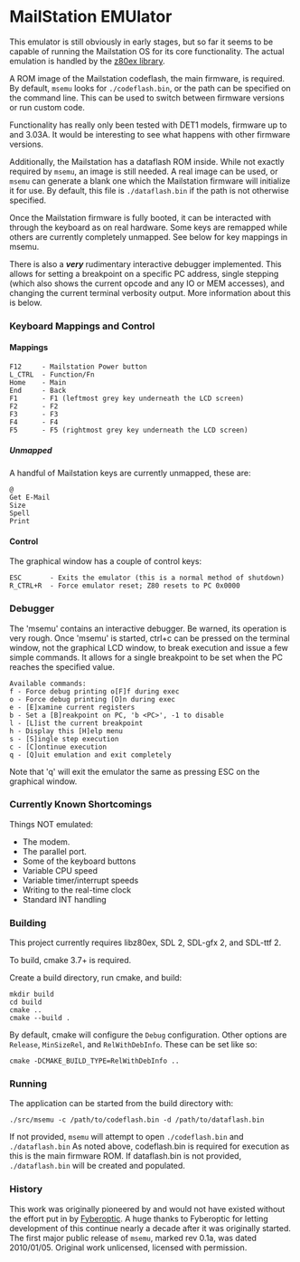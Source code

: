 # MailStation EMUlator

This emulator is still obviously in early stages, but so far it seems to be capable of running the Mailstation OS for its core functionality. The actual emulation is handled by the [z80ex library](https://sourceforge.net/projects/z80ex/).

A ROM image of the Mailstation codeflash, the main firmware, is required. By default, `msemu` looks for `./codeflash.bin`, or the path can be specified on the command line. This can be used to switch between firmware versions or run custom code.

Functionality has really only been tested with DET1 models, firmware up to and 3.03A. It would be interesting to see what happens with other firmware versions.

Additionally, the Mailstation has a dataflash ROM inside. While not exactly required by `msemu`, an image is still needed. A real image can be used, or `msemu` can generate a blank one which the Mailstation firmware will initialize it for use. By default, this file is `./dataflash.bin` if the path is not otherwise specified.

Once the Mailstation firmware is fully booted, it can be interacted with through the keyboard as on real hardware. Some keys are remapped while others are currently completely unmapped. See below for key mappings in msemu.

There is also a **_very_** rudimentary interactive debugger implemented. This allows for setting a breakpoint on a specific PC address, single stepping (which also shows the current opcode and any IO or MEM accesses), and changing the current terminal verbosity output. More information about this is below.


### Keyboard Mappings and Control

#### Mappings
```
F12     - Mailstation Power button
L_CTRL  - Function/Fn
Home    - Main
End     - Back
F1      - F1 (leftmost grey key underneath the LCD screen)
F2      - F2
F3      - F3
F4      - F4
F5      - F5 (rightmost grey key underneath the LCD screen)
```

##### Unmapped
A handful of Mailstation  keys are currently unmapped, these are:
```
@
Get E-Mail
Size
Spell
Print
```

#### Control
The graphical window has a couple of control keys:
```
ESC       - Exits the emulator (this is a normal method of shutdown)
R_CTRL+R  - Force emulator reset; Z80 resets to PC 0x0000
```


### Debugger
The 'msemu' contains an interactive debugger. Be warned, its operation is very rough. Once 'msemu' is started, ctrl+c can be pressed on the terminal window, not the graphical LCD window, to break execution and issue a few simple commands. It allows for a single breakpoint to be set when the PC reaches the specified value.
```
Available commands:
f - Force debug printing o[F]f during exec
o - Force debug printing [O]n during exec
e - [E]xamine current registers
b - Set a [B]reakpoint on PC, 'b <PC>', -1 to disable
l - [L]ist the current breakpoint
h - Display this [H]elp menu
s - [S]ingle step execution
c - [C]ontinue execution
q - [Q]uit emulation and exit completely
```
Note that 'q' will exit the emulator the same as pressing ESC on the graphical window.

### Currently Known Shortcomings
Things NOT emulated:
- The modem.
- The parallel port.
- Some of the keyboard buttons
- Variable CPU speed
- Variable timer/interrupt speeds
- Writing to the real-time clock
- Standard INT handling


### Building
This project currently requires libz80ex, SDL 2, SDL-gfx 2, and SDL-ttf 2.

To build, cmake 3.7+ is required.

Create a build directory, run cmake, and build:
```
mkdir build
cd build
cmake ..
cmake --build .
```

By default, cmake will configure the `Debug` configuration. Other options are `Release`, `MinSizeRel`, and `RelWithDebInfo`. These can be set like so:
```
cmake -DCMAKE_BUILD_TYPE=RelWithDebInfo ..
```

### Running
The application can be started from the build directory with:
```
./src/msemu -c /path/to/codeflash.bin -d /path/to/dataflash.bin
```

If not provided, `msemu` will attempt to open `./codeflash.bin` and `./dataflash.bin` As noted above, codeflash.bin is required for execution as this is the main firmware ROM. If dataflash.bin is not provided, `./dataflash.bin` will be created and populated.


### History
This work was originally pioneered by and would not have existed without the effort put in by [Fyberoptic](http://www.fybertech.net/mailstation). A huge thanks to Fyberoptic for letting development of this continue nearly a decade after it was originally started. The first major public release of `msemu`, marked rev 0.1a, was dated 2010/01/05. Original work unlicensed, licensed with permission.
